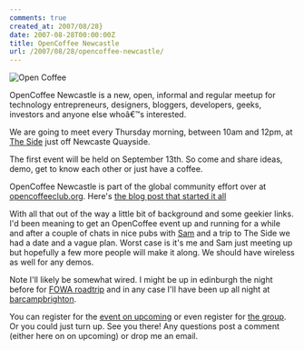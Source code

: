 ```yaml
---
comments: true
created_at: 2007/08/28}
date: 2007-08-28T00:00:00Z
title: OpenCoffee Newcastle
url: /2007/08/28/opencoffee-newcastle/
---
```


![Open Coffee](http://morethanseven.net/_assets/media/imgOpenCoffee.png "Open Coffee")

OpenCoffee Newcastle is a new, open, informal and regular meetup for technology entrepreneurs, designers, bloggers, developers, geeks, investors and anyone else whoâ€™s interested.

We are going to meet every Thursday morning, between 10am and 12pm, at [The Side](http://maps.google.co.uk/maps?q=the+side+cafe+newcastle) just off Newcaste Quayside.

The first event will be held on September 13th. So come and share ideas, demo, get to know each other or just have a coffee.

OpenCoffee Newcastle is part of the global community effort over at [opencoffeeclub.org](http://www.opencoffeeclub.org). Here's [the blog post that started it all](http://localglobe.blogspot.com/2007/02/opencoffee-club.html)

With all that out of the way a little bit of background and some geekier links. I'd been meaning to get an OpenCoffee event up and running for a while and after a couple of chats in nice pubs with [Sam](http://sam.aaron.name/) and a trip to The Side we had a date and a vague plan. Worst case is it's me and Sam just meeting up but hopefully a few more people will make it along. We should have wireless as well for any demos.

Note I'll likely be somewhat wired. I might be up in edinburgh the night before for [FOWA roadtrip](http://www.futureofwebapps.com/roadtrip/) and in any case I'll have been up all night at [barcampbrighton](http://www.barcampbrighton.org/).

You can register for the [event on upcoming](http://upcoming.yahoo.com/event/254890/) or even register for [the group](http://upcoming.yahoo.com/group/3537/). Or you could just turn up. See you there! Any questions post a comment (either here on on upcoming) or drop me an email.
